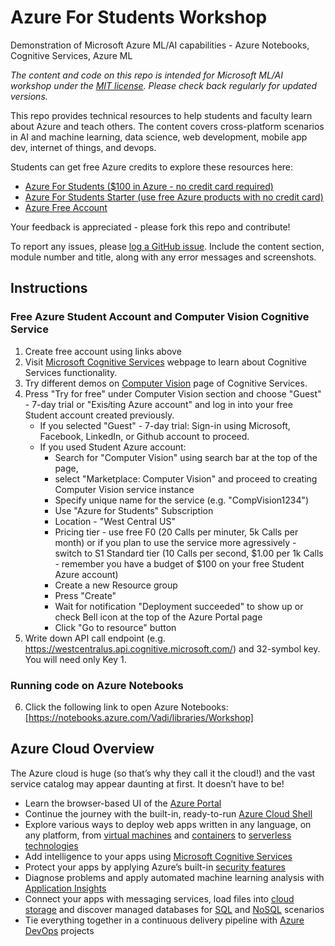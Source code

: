 # Azure For Students Workshop
Demonstration of Microsoft Azure ML/AI capabilities - Azure Notebooks, Cognitive Services, Azure ML

*The content and code on this repo is intended for Microsoft ML/AI workshop under the [MIT license](LICENSE). Please check back regularly for updated versions.*

This repo provides technical resources to help students and faculty learn about Azure and teach others. The content covers cross-platform scenarios in AI and machine learning, data science, web development, mobile app dev, internet of things, and devops.

Students can get free Azure credits to explore these resources here:

* [Azure For Students ($100 in Azure - no credit card required)](https://azure.microsoft.com/en-us/free/students/?WT.mc_id=workshop-github-vakarpus)
* [Azure For Students Starter (use free Azure products with no credit card)](https://azure.microsoft.com/en-us/free/students-starter-faq/?WT.mc_id=workshop-github-vakarpus)
* [Azure Free Account](https://azure.microsoft.com/en-us/free/?WT.mc_id=workshop-github-vakarpus)

Your feedback is appreciated - please fork this repo and contribute!

To report any issues, please [log a GitHub issue](https://github.com/vakarpus/workshop-notebooks/issues). Include the content section, module number and title, along with any error messages and screenshots.

## Instructions
### Free Azure Student Account and Computer Vision Cognitive Service
1. Create free account using links above
2. Visit [Microsoft Cognitive Services](https://azure.microsoft.com/services/cognitive-services/?WT.mc_id=workshop-github-vakarpus) webpage to learn about Cognitive Services functionality.
3. Try different demos on [Computer Vision](https://azure.microsoft.com/services/cognitive-services/directory/vision/?WT.mc_id=workshop-github-vakarpus) page of Cognitive Services.
4. Press "Try for free" under Computer Vision section and choose "Guest" - 7-day trial or "Exis*i*ting Azure account" and log in into your free Student account created previously.
    * If you selected "Guest" - 7-day trial: Sign-in using Microsoft, Facebook, LinkedIn, or Github account to proceed.
    * If you used Student Azure account: 
        * Search for "Computer Vision" using search bar at the top of the page, 
        * select "Marketplace: Computer Vision" and proceed to creating Computer Vision service instance
        * Specify unique name for the service (e.g. "CompVision1234")
        * Use "Azure for Students" Subscription
        * Location - "West Central US"
        * Pricing tier - use free F0 (20 Calls per minuter, 5k Calls per month) or if you plan to use the service more agressively - switch to S1 Standard tier (10 Calls per second, $1.00 per 1k Calls - remember you have a budget of $100 on your free Student Azure account)
        * Create a new Resource group
        * Press "Create"
        * Wait for notification "Deployment succeeded" to show up or check Bell icon at the top of the Azure Portal page
        * Click "Go to resource" button
5. Write down API call endpoint (e.g. https://westcentralus.api.cognitive.microsoft.com/) and 32-symbol key. You will need only Key 1.

### Running code on Azure Notebooks
6. Click the following link to open Azure Notebooks: [https://notebooks.azure.com/Vadi/libraries/Workshop]

## Azure Cloud Overview
The Azure cloud is huge (so that’s why they call it the cloud!) and the vast service catalog may appear daunting at first. It doesn’t have to be!

- Learn the browser-based UI of the [Azure Portal](https://azure.microsoft.com/features/azure-portal/?WT.mc_id=workshop-github-vakarpus)
- Continue the journey with the built-in, ready-to-run [Azure Cloud Shell](https://azure.microsoft.com/features/cloud-shell/?WT.mc_id=workshop-github-vakarpus)
- Explore various ways to deploy web apps written in any language, on any platform, from [virtual machines](https://azure.microsoft.com/services/virtual-machines/?WT.mc_id=workshop-github-vakarpus) and [containers](https://azure.microsoft.com/free/kubernetes-service/search/?WT.mc_id=workshop-github-vakarpus) to [serverless technologies](https://azure.microsoft.com/services/functions/?WT.mc_id=workshop-github-vakarpus)
- Add intelligence to your apps using [Microsoft Cognitive Services](https://azure.microsoft.com/services/cognitive-services/?WT.mc_id=workshop-github-vakarpus)
- Protect your apps by applying Azure’s built-in [security features](https://azure.microsoft.com/services/security-center/?WT.mc_id=workshop-github-vakarpus)
- Diagnose problems and apply automated machine learning analysis with [Application Insights](https://docs.microsoft.com/azure/application-insights/app-insights-overview/?WT.mc_id=workshop-github-vakarpus) 
- Connect your apps with messaging services, load files into [cloud storage](https://azure.microsoft.com/free/storage/?WT.mc_id=workshop-github-vakarpus) and discover managed databases for [SQL](https://azure.microsoft.com/free/sql-database/search/?WT.mc_id=workshop-github-vakarpus) and [NoSQL](https://azure.microsoft.com/free/cosmos-db/search/?WT.mc_id=workshop-github-vakarpus) scenarios
- Tie everything together in a continuous delivery pipeline with [Azure DevOps](https://azure.microsoft.com/services/devops/?WT.mc_id=workshop-github-vakarpus) projects
